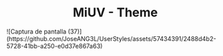 <h1 align="center">MiUV - Theme</h1>
![Captura de pantalla (37)](https://github.com/JoseANG3L/UserStyles/assets/57434391/2488d4b2-5728-41bb-a250-e0d37e867a63)
